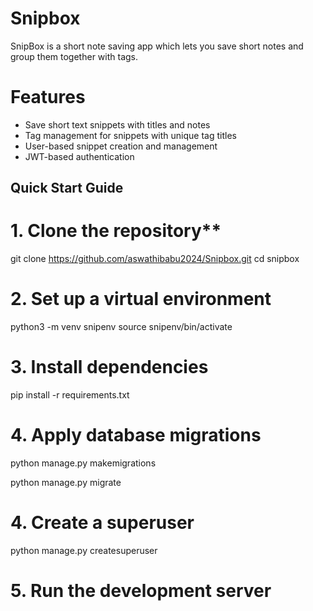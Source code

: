 # Snipbox
SnipBox is a short note saving app which lets you save short notes and group them together with tags.


# Features

- Save short text snippets with titles and notes
- Tag management for snippets with unique tag titles
- User-based snippet creation and management
- JWT-based authentication


## Quick Start Guide


# 1. Clone the repository**

git clone https://github.com/aswathibabu2024/Snipbox.git
cd snipbox


# 2.  Set up a virtual environment

python3 -m venv snipenv
source snipenv/bin/activate

# 3.  Install dependencies

pip install -r requirements.txt

# 4. Apply database migrations

python manage.py makemigrations

python manage.py migrate

# 4. Create a superuser

python manage.py createsuperuser

# 5. Run the development server


 




